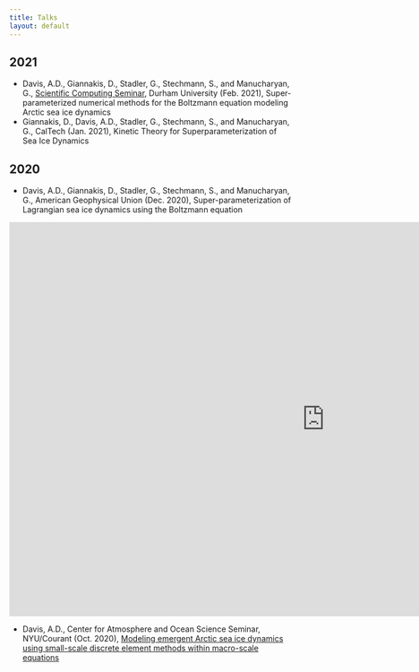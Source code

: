 ```yaml
---
title: Talks
layout: default
---
```


## 2021

- Davis, A.D., Giannakis, D., Stadler, G., Stechmann, S., and Manucharyan, G., [Scientific Computing Seminar](https://duscicomp.github.io/events/seminar_series/), Durham University (Feb. 2021), Super-parameterized numerical methods for the Boltzmann equation modeling Arctic sea ice dynamics
- Giannakis, D., Davis, A.D., Stadler, G., Stechmann, S., and Manucharyan, G., CalTech (Jan. 2021), Kinetic Theory for Superparameterization of Sea Ice Dynamics

## 2020

- Davis, A.D., Giannakis, D., Stadler, G., Stechmann, S., and Manucharyan, G., American Geophysical Union (Dec. 2020), Super-parameterization of Lagrangian sea ice dynamics using the Boltzmann equation 
<iframe width="1126" height="704" src="https://www.youtube.com/embed/CF5_fQ-V-oI" frameborder="0" allow="accelerometer; autoplay; clipboard-write; encrypted-media; gyroscope; picture-in-picture" allowfullscreen></iframe>

- Davis, A.D., Center for Atmosphere and Ocean Science Seminar, NYU/Courant (Oct. 2020), <a href="https://github.com/SPIce-Team/spice-team.github.io/raw/master/files/DAVIS_CAOS_Seminar.pdf">Modeling emergent Arctic sea ice dynamics using small-scale discrete element methods within macro-scale equations</a> 
